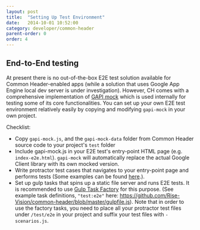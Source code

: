 ```yaml
---
layout: post
title:  "Setting Up Test Environment"
date:   2014-10-01 10:52:00
category: developer/common-header
parent-order: 0
order: 4
---
```


## End-to-End testing

At present there is no out-of-the-box E2E test solution available for Common Header-enabled apps (while a solution that uses Google App Engine local dev server is under investigation). However, CH comes with a comprehensive implementation of [GAPI mock](https://github.com/Rise-Vision/common-header/blob/master/test/gapi-mock.js) which is used internally for testing some of its core functionalities. You can set up your own E2E test environment relatively easily by copying and modifying ```gapi-mock``` in your own project.

Checklist:

- Copy ```gapi-mock.js```, and the ```gapi-mock-data``` folder from Common Header source code to your project's ```test``` folder
- Include gapi-mock.js in your E2E test's entry-point HTML page (e.g. ```index-e2e.html```). ```gapi-mock``` will automatically replace the actual Google Client library with its own mocked version.
- Write protractor test cases that navigates to your entry-point page and performs tests (Some examples can be found [here](https://github.com/Rise-Vision/common-header/tree/master/test/e2e).).
- Set up gulp tasks that spins up a static file server and runs E2E tests. It is recommended to use [Gulp Task Factory](https://github.com/Rise-Vision/widget-tester) for this purpose. (See example task definitions, ```"test:e2e"``` here: https://github.com/Rise-Vision/common-header/blob/master/gulpfile.js). Note that in order to use the factory tasks, you need to place all your protractor test files under ```/test/e2e``` in your project and suffix your test files with ```-scenarios.js```.
